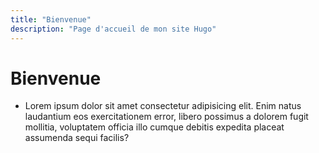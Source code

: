```yaml
---
title: "Bienvenue"
description: "Page d'accueil de mon site Hugo"
---
```




# Bienvenue


* Lorem ipsum dolor sit amet consectetur adipisicing elit. Enim natus laudantium eos exercitationem error, libero possimus a dolorem fugit mollitia, voluptatem officia illo cumque debitis expedita placeat assumenda sequi facilis? 